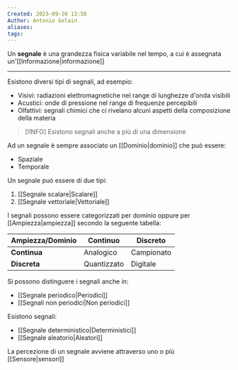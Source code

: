```yaml
---
Created: 2023-09-20 13:58
Author: Antonio Gelain
aliases: 
tags:
---
```


Un **segnale** è una grandezza fisica variabile nel tempo, a cui è assegnata un'[[Informazione|informazione]]

---

Esistono diversi tipi di segnali, ad esempio:
- Visivi: radiazioni elettromagnetiche nel range di lunghezze d'onda visibili
- Acustici: onde di pressione nel range di frequenze percepibili
- Olfattivi: segnali chimici che ci rivelano alcuni aspetti della composizione della materia

>[!INFO] Esistono segnali anche a più di una dimensione

Ad un segnale è sempre associato un [[Dominio|dominio]] che può essere:
- Spaziale
- Temporale

Un segnale può essere di due tipi:
1. [[Segnale scalare|Scalare]]
2. [[Segnale vettoriale|Vettoriale]]

I segnali possono essere categorizzati per dominio oppure per [[Ampiezza|ampiezza]] secondo la seguente tabella:

| Ampiezza/Dominio | Continuo    | Discreto   |
| ---------------- | ----------- | ---------- |
| **Continua**         | Analogico   | Campionato |
| **Discreta**         | Quantizzato | Digitale   |

Si possono distinguere i segnali anche in:
- [[Segnale periodico|Periodici]]
- [[Segnali non periodici|Non periodici]]

Esistono segnali:
- [[Segnale deterministico|Deterministici]]
- [[Segnale aleatorio|Aleatori]]

La percezione di un segnale avviene attraverso uno o più [[Sensore|sensori]]